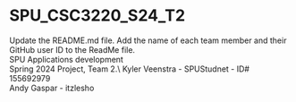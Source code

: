 # SPU_CSC3220_S24_T2

Update the README.md file. Add the name of each team member and their GitHub user ID to the ReadMe file.\
SPU Applications development\
Spring 2024 Project, Team 2.\\
Kyler Veenstra - SPUStudnet - ID# 155692979\
Andy Gaspar - itzlesho
